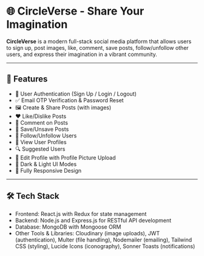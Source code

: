 # 🌐 CircleVerse - Share Your Imagination

**CircleVerse** is a modern full-stack social media platform that allows users to sign up, post images, like, comment, save posts, follow/unfollow other users, and express their imagination in a vibrant community.

---

## 🚀 Features

- 🔐 User Authentication (Sign Up / Login / Logout)
- ✅ Email OTP Verification & Password Reset
- 🖼️ Create & Share Posts (with images)
- ❤️ Like/Dislike Posts
- 💬 Comment on Posts
- 🔖 Save/Unsave Posts
- 👥 Follow/Unfollow Users
- 📸 View User Profiles
- 🔍 Suggested Users
- 📝 Edit Profile with Profile Picture Upload
- 🌙 Dark & Light UI Modes
- 📱 Fully Responsive Design

---

## 🛠️ Tech Stack

 - Frontend: React.js with Redux for state management
 - Backend: Node.js and Express.js for RESTful API development
 - Database: MongoDB with Mongoose ORM
 - Other Tools & Libraries: Cloudinary (image uploads), JWT (authentication), Multer (file handling), Nodemailer (emailing), Tailwind CSS (styling), Lucide Icons (iconography), Sonner Toasts (notifications)
